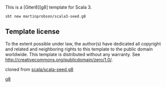 This is a [Giter8][g8] template for Scala 3.

```
sbt new martinprobson/scala3-seed.g8
```

Template license
----------------

To the extent possible under law, the author(s) have dedicated all copyright and related
and neighboring rights to this template to the public domain worldwide.
This template is distributed without any warranty. See <http://creativecommons.org/publicdomain/zero/1.0/>.

cloned from [scala/scala-seed.g8](https://github.com/scala/scala-seed.g8)

[g8](http://www.foundweekends.org/giter8/)
